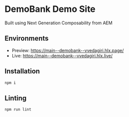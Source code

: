 # DemoBank Demo Site
Built using Next Generation Composability from AEM

## Environments
- Preview: https://main--demobank--vvedagiri.hlx.page/
- Live: https://main--demobank--vvedagiri.hlx.live/

## Installation

```sh
npm i
```

## Linting

```sh
npm run lint
```
